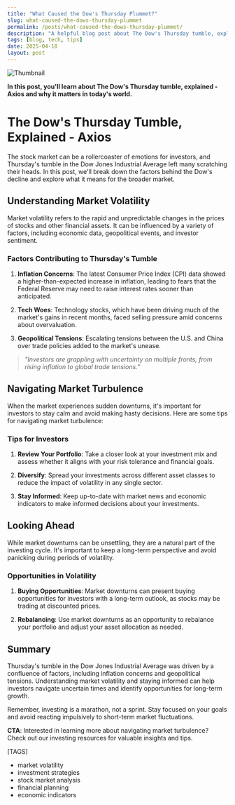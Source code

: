 ```yaml
---
title: "What Caused the Dow's Thursday Plummet?"
slug: what-caused-the-dows-thursday-plummet
permalink: /posts/what-caused-the-dows-thursday-plummet/
description: "A helpful blog post about The Dow's Thursday tumble, explained - Axios"
tags: [blog, tech, tips]
date: 2025-04-18
layout: post
---
```


![Thumbnail](https://oaidalleapiprodscus.blob.core.windows.net/private/org-B8Uwqa0SS60raCobmQHn96R5/user-V1V0E1n8qLYsxie27FTkjZHa/img-nHLIT6nwHaS5Q2vVlEhH0yFQ.png?st=2025-04-18T22%3A13%3A41Z&se=2025-04-19T00%3A13%3A41Z&sp=r&sv=2024-08-04&sr=b&rscd=inline&rsct=image/png&skoid=8b33a531-2df9-46a3-bc02-d4b1430a422c&sktid=a48cca56-e6da-484e-a814-9c849652bcb3&skt=2025-04-18T07%3A10%3A53Z&ske=2025-04-19T07%3A10%3A53Z&sks=b&skv=2024-08-04&sig=9%2BCRjq4Qx5OFOIo7Zap4rY2ZVBGl5o5WaQq89IJyvUs%3D)

**In this post, you'll learn about The Dow's Thursday tumble, explained - Axios and why it matters in today's world.**

# The Dow's Thursday Tumble, Explained - Axios

The stock market can be a rollercoaster of emotions for investors, and Thursday's tumble in the Dow Jones Industrial Average left many scratching their heads. In this post, we'll break down the factors behind the Dow's decline and explore what it means for the broader market.

## Understanding Market Volatility

Market volatility refers to the rapid and unpredictable changes in the prices of stocks and other financial assets. It can be influenced by a variety of factors, including economic data, geopolitical events, and investor sentiment.

### Factors Contributing to Thursday's Tumble

1. **Inflation Concerns**: The latest Consumer Price Index (CPI) data showed a higher-than-expected increase in inflation, leading to fears that the Federal Reserve may need to raise interest rates sooner than anticipated.

2. **Tech Woes**: Technology stocks, which have been driving much of the market's gains in recent months, faced selling pressure amid concerns about overvaluation.

3. **Geopolitical Tensions**: Escalating tensions between the U.S. and China over trade policies added to the market's unease.

> *"Investors are grappling with uncertainty on multiple fronts, from rising inflation to global trade tensions."*

## Navigating Market Turbulence

When the market experiences sudden downturns, it's important for investors to stay calm and avoid making hasty decisions. Here are some tips for navigating market turbulence:

### Tips for Investors

1. **Review Your Portfolio**: Take a closer look at your investment mix and assess whether it aligns with your risk tolerance and financial goals.

2. **Diversify**: Spread your investments across different asset classes to reduce the impact of volatility in any single sector.

3. **Stay Informed**: Keep up-to-date with market news and economic indicators to make informed decisions about your investments.

## Looking Ahead

While market downturns can be unsettling, they are a natural part of the investing cycle. It's important to keep a long-term perspective and avoid panicking during periods of volatility.

### Opportunities in Volatility

1. **Buying Opportunities**: Market downturns can present buying opportunities for investors with a long-term outlook, as stocks may be trading at discounted prices.

2. **Rebalancing**: Use market downturns as an opportunity to rebalance your portfolio and adjust your asset allocation as needed.

## Summary

Thursday's tumble in the Dow Jones Industrial Average was driven by a confluence of factors, including inflation concerns and geopolitical tensions. Understanding market volatility and staying informed can help investors navigate uncertain times and identify opportunities for long-term growth.

Remember, investing is a marathon, not a sprint. Stay focused on your goals and avoid reacting impulsively to short-term market fluctuations.

**CTA**: Interested in learning more about navigating market turbulence? Check out our investing resources for valuable insights and tips.

[TAGS]
- market volatility
- investment strategies
- stock market analysis
- financial planning
- economic indicators
